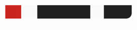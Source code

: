 
<div style="position: relative; display: inline-block;">
  <img src="leader.png" alt="Banner" style="width: 400px;">
  <div style="
    position: absolute;
    top: 50px; 
    left: 10px;
    background: rgba(255, 0, 0, 0);
    color: white;
    font-weight: bold;
    font-size: 16px;
    font-family: sans-serif;
  ">
    YOUR TEXT HERE
  </div>
</div>


